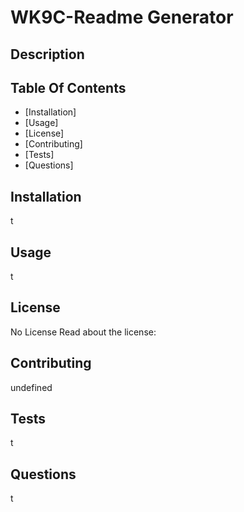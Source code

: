 
  # WK9C-Readme Generator

  ## Description
  

  ## Table Of Contents
  * [Installation]
  * [Usage]
  * [License]
  * [Contributing]
  * [Tests]
  * [Questions]
  

  ## Installation
  t

  ## Usage
  t

  ## License
  No License
  Read about the license:

  ## Contributing
  undefined

  ## Tests
  t

  ## Questions
  t
  
